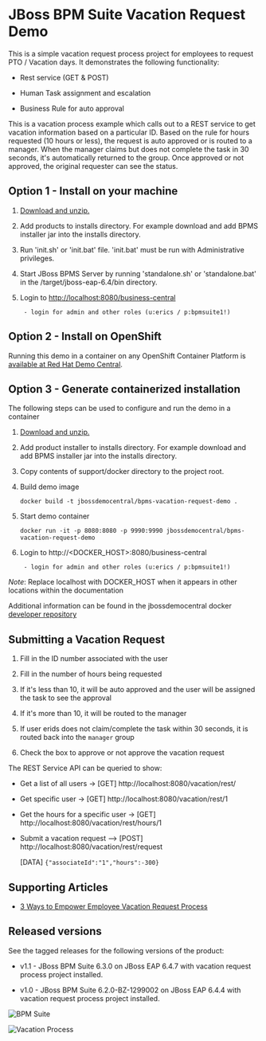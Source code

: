 JBoss BPM Suite Vacation Request Demo
=====================================
This is a simple vacation request process project for employees to request PTO / Vacation days. It demonstrates the following
functionality:

- Rest service (GET & POST)

- Human Task assignment and escalation

- Business Rule for auto approval

This is a vacation process example which calls out to a REST service to get vacation information based on a 
particular ID. Based on the rule for hours requested (10 hours or less), the request is auto approved or is 
routed to a manager. When the manager claims but does not complete the task in 30 seconds, it's automatically
returned to the group. Once approved or not approved, the original requester can see the status.


Option 1 - Install on your machine
----------------------------------
1. [Download and unzip.](https://github.com/jbossdemocentral/bpms-vacation-request-demo/archive/master.zip)

2. Add products to installs directory. For example download and add BPMS installer jar into the installs directory.

3. Run 'init.sh' or 'init.bat' file. 'init.bat' must be run with Administrative privileges.

4. Start JBoss BPMS Server by running 'standalone.sh' or 'standalone.bat' in the <path-to-project>/target/jboss-eap-6.4/bin
	 directory.

5. Login to [http://localhost:8080/business-central](http://localhost:8080/business-central)

    ```
     - login for admin and other roles (u:erics / p:bpmsuite1!)
    ```


Option 2 - Install on OpenShift
-------------------------------
Running this demo in a container on any OpenShift Container Platform is [available at Red Hat Demo Central](https://github.com/redhatdemocentral/rhcs-vacation-request-demo).


Option 3 - Generate containerized installation
----------------------------------------------
The following steps can be used to configure and run the demo in a container

1. [Download and unzip.](https://github.com/jbossdemocentral/bpms-vacation-request-demo/archive/master.zip)

2. Add product installer to installs directory. For example download and add BPMS installer jar into the installs directory.

3. Copy contents of support/docker directory to the project root.

4. Build demo image

	```
	docker build -t jbossdemocentral/bpms-vacation-request-demo .
	```
5. Start demo container

	```
	docker run -it -p 8080:8080 -p 9990:9990 jbossdemocentral/bpms-vacation-request-demo
	```
6. Login to http://&lt;DOCKER_HOST&gt;:8080/business-central
  
    ```
     - login for admin and other roles (u:erics / p:bpmsuite1!)
    ```
    
*Note*: Replace localhost with DOCKER_HOST when it appears in other locations within the documentation

Additional information can be found in the jbossdemocentral docker [developer repository](https://github.com/jbossdemocentral/docker-developer)


Submitting a Vacation Request
-----------------------------
1. Fill in the ID number associated with the user

2. Fill in the number of hours being requested

3. If it's less than 10, it will be auto approved and the user will be assigned the task to see the approval

4. If it's more than 10, it will be routed to the manager

5. If user erids does not claim/complete the task within 30 seconds, it is routed back into the `manager` group

6. Check the box to approve or not approve the vacation request

The REST Service API can be queried to show:

- Get a list of all users -> [GET] http://localhost:8080/vacation/rest/

- Get specific user -> [GET] http://localhost:8080/vacation/rest/1

- Get the hours for a specific user -> [GET] http://localhost:8080/vacation/rest/hours/1

- Submit a vacation request --> [POST] http://localhost:8080/vacation/rest/request   

  [DATA] `{"associateId":"1","hours":-300}`


Supporting Articles
-------------------
- [3 Ways to Empower Employee Vacation Request Process](http://www.schabell.org/2016/05/3-ways-empower-employee-vacation-request-process.html)


Released versions
-----------------
See the tagged releases for the following versions of the product:

- v1.1 - JBoss BPM Suite 6.3.0 on JBoss EAP 6.4.7 with vacation request process project installed.

- v1.0 - JBoss BPM Suite 6.2.0-BZ-1299002 on JBoss EAP 6.4.4 with vacation request process project installed.

![BPM Suite](https://github.com/jbossdemocentral/bpms-vacation-request-demo/blob/master/docs/demo-images/bpmsuite.png?raw=true)

![Vacation Process](https://github.com/jbossdemocentral/bpms-vacation-request-demo/blob/master/docs/demo-images/process.png?raw=true)


